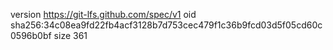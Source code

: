 version https://git-lfs.github.com/spec/v1
oid sha256:34c08ea9fd22fb4acf3128b7d753cec479f1c36b9fcd03d5f05cd60c0596b0bf
size 361
